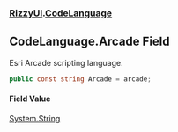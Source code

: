 ### [RizzyUI](RizzyUI 'RizzyUI').[CodeLanguage](RizzyUI.CodeLanguage 'RizzyUI.CodeLanguage')

## CodeLanguage.Arcade Field

Esri Arcade scripting language.

```csharp
public const string Arcade = arcade;
```

#### Field Value
[System.String](https://docs.microsoft.com/en-us/dotnet/api/System.String 'System.String')